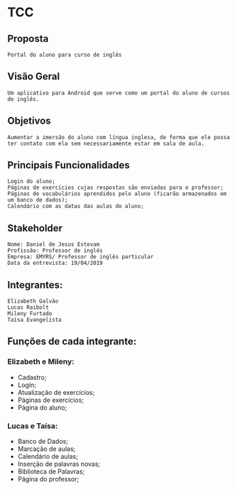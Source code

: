 
# TCC

## Proposta
    Portal do aluno para curso de inglês

## Visão Geral
    Um aplicativo para Android que serve como um portal do aluno de cursos de inglês.

## Objetivos
    Aumentar a imersão do aluno com língua inglesa, de forma que ele possa ter contato com ela sem necessariamente estar em sala de aula.

## Principais Funcionalidades
    Login do aluno;
    Páginas de exercícios cujas respostas são enviadas para o professor;
    Páginas de vocabulários aprendidos pelo aluno (ficarão armazenados em um banco de dados);
    Calendário com as datas das aulas do aluno;

## Stakeholder
    Nome: Daniel de Jesus Estevam
    Profissão: Professor de inglês
    Empresa: EMYRS/ Professor de inglês particular
    Data da entrevista: 19/04/2019


## Integrantes:
    Elizabeth Galvão
    Lucas Raibolt
    Mileny Furtado
    Taísa Evangelista
   
## Funções de cada integrante:
   ### Elizabeth e Mileny:
   - Cadastro;
   - Login;
   - Atualização de exercícios;
   - Páginas de exercícios;
   - Página do aluno;
   
   ### Lucas e Taísa:
   - Banco de Dados;
   - Marcação de aulas;
   - Calendário de aulas;
   - Inserção de palavras novas;
   - Biblioteca de Palavras;
   - Página do professor;
  
   
   
